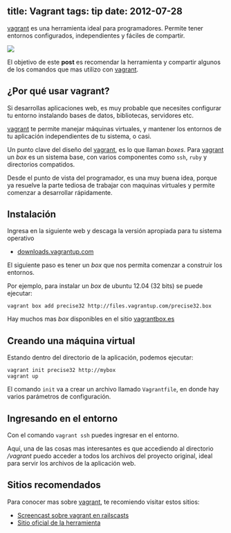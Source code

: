 title: Vagrant
tags: tip
date: 2012-07-28
---

[vagrant] es una herramienta ideal para programadores. Permite tener entornos configurados, independientes y fáciles de compartir.

![](/images/vagrant/logo.png)

El objetivo de este **post** es recomendar la herramienta y compartir algunos de los comandos que mas utilizo con [vagrant].

[vagrant]: http://vagrantup.com 

## ¿Por qué usar vagrant?

Si desarrollas aplicaciones web, es muy probable que necesites configurar tu entorno instalando bases de datos, bibliotecas, servidores etc.

[vagrant] te permite manejar máquinas virtuales, y mantener los entornos de tu aplicación independientes de tu sistema, o casi.

Un punto clave del diseño del [vagrant], es lo que llaman *boxes*. Para [vagrant] un *box* es un sistema base, con varios componentes como `ssh`, `ruby` y directorios compatidos.

Desde el punto de vista del programador, es una muy buena idea, porque ya resuelve la parte tediosa de trabajar con maquinas virtuales y permite comenzar a desarrollar rápidamente.

## Instalación

Ingresa en la siguiente web y descaga la versión apropiada para tu sistema operativo

- [downloads.vagrantup.com](http://downloads.vagrantup.com/)


El siguiente paso es tener un *box* que nos permita
comenzar a construir los entornos.

Por ejemplo, para instalar un *box* de ubuntu 12.04 (32 bits) se puede ejecutar:

    vagrant box add precise32 http://files.vagrantup.com/precise32.box

Hay muchos mas *box* disponibles en el sitio [vagrantbox.es](http://www.vagrantbox.es)



## Creando una máquina virtual

Estando dentro del directorio de la aplicación, podemos ejecutar:

    vagrant init precise32 http://mybox
    vagrant up

El comando `init` va a crear un archivo llamado `Vagrantfile`, en donde hay varios parámetros de configuración.

## Ingresando en el entorno

Con el comando `vagrant ssh` puedes ingresar en el entorno.

Aquí, una de las cosas mas interesantes es que accediendo al directorio */vagrant* puedo acceder a todos los archivos del proyecto original, ideal para servir los archivos de la aplicación web.


## Sitios recomendados

Para conocer mas sobre [vagrant], te recomiendo visitar
estos sitios:

- [Screencast sobre vagrant en railscasts](http://railscasts.com/episodes/292-virtual-machines-with-vagrant)
- [Sitio oficial de la herramienta](http://vagrantup.com)

